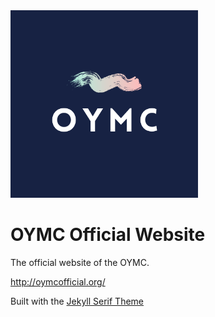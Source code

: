 <img src="./images/OYMC-Logo.png" alt="OYMC logo" style="height: 300px !important;" >

# OYMC Official Website

The official website of the OYMC. 

http://oymcofficial.org/

Built with the <a target="_blank" href="https://github.com/zerostaticthemes/jekyll-serif-theme"> Jekyll Serif Theme </a>
